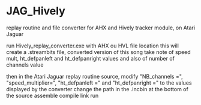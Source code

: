 # JAG_Hively
replay routine and file converter for AHX and Hively tracker module, on Atari Jaguar

run Hively_replay_converter.exe with AHX ou HVL file location
this will create a .streambits file, converted version of this song
take note of speed mult, ht_defpanleft and ht_defpanright values
and also of number of channels value

then in the Atari Jaguar replay routine source, modify "NB_channels =", "speed_multiplier=", "ht_defpanleft =" and "ht_defpanright =" to the values displayed by the converter
change the path in the .incbin at the bottom of the source
assemble compile link
run

